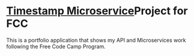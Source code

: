 
# [Timestamp Microservice](https://www.freecodecamp.org/learn/apis-and-microservices/apis-and-microservices-projects/timestamp-microservice)Project for FCC

This is a portfolio application that shows my API and Microservices work following the Free Code Camp Program.
